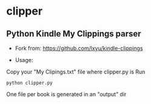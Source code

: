 # clipper
## Python Kindle My Clippings parser

* Fork from: https://github.com/lxyu/kindle-clippings

* Usage:

Copy your "My Clipings.txt" file where clipper.py is
Run
 
    python clipper.py 

One file per book is generated in an "output" dir
